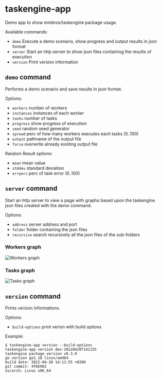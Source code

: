 # taskengine-app

Demo app to show mmbros/taskengine package usage.

Available commands:

- `demo` Execute a demo scenario, show progress and output results in json format
- `server` Start an http server to show json files containing the results of execution
- `version` Print version information

## `demo` command

Performs a demo scenario and save results in json format.

Options:

- `workers` number of workers
- `instances` instances of each worker
- `tasks` number of tasks
- `progress` show progress of execution
- `seed` random seed generator
- `spread` perc of how many workers executes each tasks (0..100)
- `output` pathname of the output file
- `force` overwrite already existing output file

Random Result options:

- `mean` mean value
- `stddev` standard deviation
- `errperc` perc of task error (0..100)

## `server` command

Start an http server to view a page with graphs based upon
the taskengine json files created with the demo command.

Options:

- `address` server address and port
- `folder` folder containing the json files
- `recursive` search recursively all the json files of the sub-folders

### Workers graph
![Workers graph](https://user-images.githubusercontent.com/11505218/164333012-857812f6-85b1-4909-ae4c-bf17b149c278.png "Workers graph")

### Tasks graph
![Tasks graph](https://user-images.githubusercontent.com/11505218/164334083-8f356237-7208-4e44-aa6d-865272a9da6c.png "Tasks graph")


## `version` command

Prints version informations.

Options:

- `build-options` print verion with build options

Example:

``` shell
$ taskengine-app version --build-options 
taskengine-app version dev-20220420T141155
taskengine package version v0.3.0
go version go1.18 linux/amd64
build date: 2022-04-20 14:11:55 +0200
git commit: 4f6b962
os/arch: Linux x86_64
```
